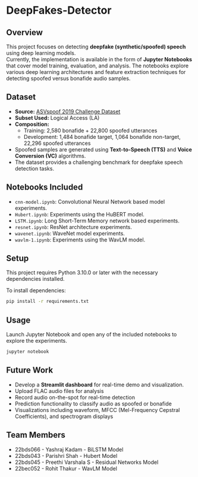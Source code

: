 # DeepFakes-Detector

## Overview
This project focuses on detecting **deepfake (synthetic/spoofed) speech** using deep learning models.  
Currently, the implementation is available in the form of **Jupyter Notebooks** that cover model training, evaluation, and analysis. The notebooks explore various deep learning architectures and feature extraction techniques for detecting spoofed versus bonafide audio samples.

## Dataset
- **Source:** [ASVspoof 2019 Challenge Dataset](https://www.asvspoof.org)  
- **Subset Used:** Logical Access (LA)  
- **Composition:**  
  - Training: 2,580 bonafide + 22,800 spoofed utterances  
  - Development: 1,484 bonafide target, 1,064 bonafide non-target, 22,296 spoofed utterances  
- Spoofed samples are generated using **Text-to-Speech (TTS)** and **Voice Conversion (VC)** algorithms.  
- The dataset provides a challenging benchmark for deepfake speech detection tasks.  

## Notebooks Included
- `cnn-model.ipynb`: Convolutional Neural Network based model experiments.
- `Hubert.ipynb`: Experiments using the HuBERT model.
- `LSTM.ipynb`: Long Short-Term Memory network based experiments.
- `resnet.ipynb`: ResNet architecture experiments.
- `wavenet.ipynb`: WaveNet model experiments.
- `wavlm-1.ipynb`: Experiments using the WavLM model.

## Setup
This project requires Python 3.10.0 or later with the necessary dependencies installed.

To install dependencies:
```bash
pip install -r requirements.txt
```

## Usage
Launch Jupyter Notebook and open any of the included notebooks to explore the experiments.

```bash
jupyter notebook
```

## Future Work
- Develop a **Streamlit dashboard** for real-time demo and visualization.
- Upload FLAC audio files for analysis
- Record audio on-the-spot for real-time detection
- Prediction functionality to classify audio as spoofed or bonafide
- Visualizations including waveform, MFCC (Mel-Frequency Cepstral Coefficients), and spectrogram displays

## Team Members
- 22bds066 - Yashraj Kadam - BiLSTM Model
- 22bds043 - Parishri Shah - Hubert Model   
- 22bds045 - Preethi Varshala S - Residual Networks Model
- 22bec052 - Rohit Thakur - WavLM Model
